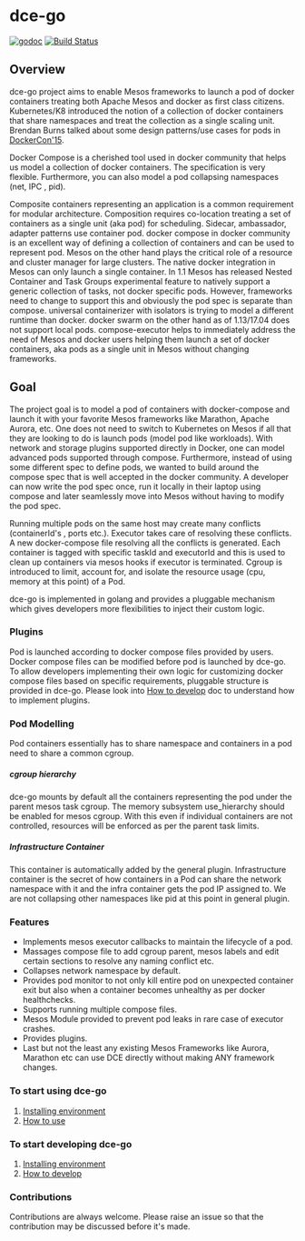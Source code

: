 # dce-go
[![godoc](https://img.shields.io/badge/godoc-reference-5272B4.svg?style=flat-square)](http://godoc.org) [![Build Status](https://travis-ci.org/paypal/dce-go.svg?branch=develop)](https://travis-ci.org/paypal/dce-go)

## Overview

dce-go project aims to enable Mesos frameworks to launch a pod of docker containers treating both Apache Mesos and docker as first class citizens. Kubernetes/K8 introduced the notion of a collection of docker containers that share namespaces and treat the collection as a single scaling unit. Brendan Burns talked about some design patterns/use cases for pods in [DockerCon'15](https://www.youtube.com/watch?v=Ph3t8jIt894).

Docker Compose is a cherished tool used in docker community that helps us model a collection of docker containers. The specification is very flexible. Furthermore, you can also model a pod collapsing namespaces (net, IPC , pid).

Composite containers representing an application is a common requirement for modular architecture. Composition requires co-location treating a set of containers as a single unit (aka pod) for scheduling. Sidecar, ambassador, adapter patterns use container pod. docker compose in docker community is an excellent way of defining a collection of containers and can be used to represent pod. Mesos on the other hand plays the critical role of a resource and cluster manager for large clusters. The native docker integration in Mesos can only launch a single container. In 1.1 Mesos has released Nested Container and Task Groups experimental feature to natively support a generic collection of tasks, not docker specific pods. However, frameworks need to change to support this and obviously the pod spec is separate than compose. universal containerizer with isolators is trying to model a different runtime than docker. docker swarm on the other hand as of 1.13/17.04 does not support local pods. compose-executor helps to immediately address the need of Mesos and docker users helping them launch a set of docker containers, aka pods as a single unit in Mesos without changing frameworks.

## Goal

The project goal is to model a pod of containers with docker-compose and launch it with your favorite Mesos frameworks like Marathon, Apache Aurora, etc. One does not need to switch to Kubernetes on Mesos if all that they are looking to do is launch pods (model pod like workloads). With network and storage plugins supported directly in Docker, one can model advanced pods supported through compose. Furthermore, instead of using some different spec to define pods, we wanted to build around the compose spec that is well accepted in the docker community. A developer can now write the pod spec once, run it locally in their laptop using compose and later seamlessly move into Mesos without having to modify the pod spec.

Running multiple pods on the same host may create many conflicts (containerId's , ports etc.). Executor takes care of resolving these conflicts.  A new docker-compose file resolving all the conflicts is generated. Each container is tagged with specific taskId and executorId and this is used to clean up containers via mesos hooks if executor is terminated. Cgroup is introduced to limit, account for, and isolate the resource usage (cpu, memory at this point) of a Pod.
 
dce-go is implemented in golang and provides a pluggable mechanism which gives developers more flexibilities to inject their custom logic. 
 


### Plugins
Pod is launched according to docker compose files provided by users. Docker compose files can be modified before pod is launched by dce-go. To allow developers implementing their own logic for customizing docker compose files based on specific requirements, pluggable structure is provided in dce-go. Please look into [How to develop](docs/how-to-develop.md) doc to understand how to implement plugins.

### Pod Modelling
Pod containers essentially has to share namespace and containers in a pod need to share a common cgroup.

##### cgroup hierarchy
dce-go mounts by default all the containers representing the pod under the parent mesos task cgroup. The memory subsystem use_hierarchy should be enabled for mesos cgroup. With this even if individual containers are not controlled, resources will be enforced as per the parent task limits. 

##### Infrastructure Container
This container is automatically added by the general plugin. Infrastructure container is the secret of how containers in a Pod can share the network namespace with it and the infra container gets the pod IP assigned to. We are not collapsing other namespaces like pid at this point in general plugin.

### Features
- Implements mesos executor callbacks to maintain the lifecycle of a pod.
- Massages compose file to add cgroup parent, mesos labels and edit certain sections to resolve any naming conflict etc.
- Collapses network namespace by default.
- Provides pod monitor to not only kill entire pod on unexpected container exit but also when a container becomes unhealthy as per docker healthchecks.
- Supports running multiple compose files.
- Mesos Module provided to prevent pod leaks in rare case of executor crashes.
- Provides plugins. 
- Last but not the least any existing Mesos Frameworks like Aurora, Marathon etc can use DCE directly without making ANY framework changes.


### To start using dce-go
1. [Installing environment](docs/environment.md)
2. [How to use](docs/how-to-use.md)
    
### To start developing dce-go
1. [Installing environment](docs/environment.md)
2. [How to develop](docs/how-to-develop.md)

### Contributions
Contributions are always welcome. Please raise an issue so that the contribution may be discussed before it's made.

